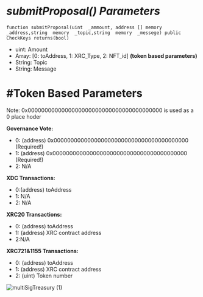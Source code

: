 

# ***submitProposal()*** *Parameters*

    function submitProposal(uint  _ammount, address [] memory  _address,string  memory  _topic,string  memory  _messege) public CheckKeys returns(bool)

- uint: Amount 
- Array: [0: toAddress, 1: XRC_Type, 2: NFT_id] **(token based parameters)**
- String: Topic 
- String: Message

# #Token Based Parameters
Note: 0x0000000000000000000000000000000000000000 is used as a 0 place hoder

**Governance Vote:**
- 0: (address) 0x0000000000000000000000000000000000000000 (Required!)
- 1: (address) 0x0000000000000000000000000000000000000000 (Required!)
- 2: N/A

**XDC Transactions:**
- 0:(address) toAddress 
- 1: N/A
- 2: N/A

**XRC20  Transactions:**
- 0: (address) toAddress 
- 1: (address) XRC contract address 
- 2:N/A

**XRC721&1155 Transactions:**
 - 0: (address) toAddress 
- 1: (address) XRC contract address
- 2: (uint) Token number 
 


![multiSigTreasury (1)](https://user-images.githubusercontent.com/16103963/175453972-a67d397f-2dcf-4099-8d43-dafad21ab17b.png)
